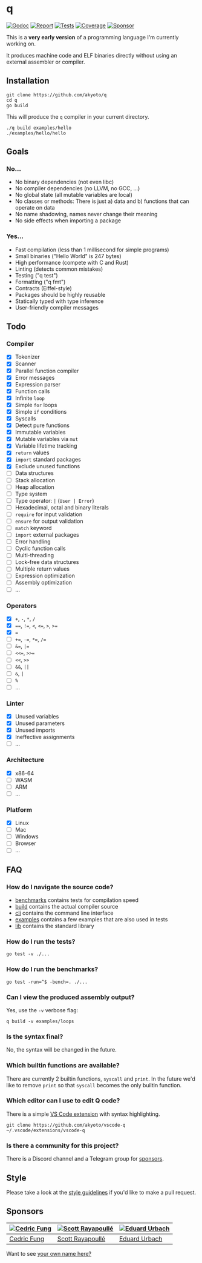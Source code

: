 # q

[![Godoc][godoc-image]][godoc-url]
[![Report][report-image]][report-url]
[![Tests][tests-image]][tests-url]
[![Coverage][coverage-image]][coverage-url]
[![Sponsor][sponsor-image]][sponsor-url]

This is a **very early version** of a programming language I'm currently working on.

It produces machine code and ELF binaries directly without using an external assembler or compiler.

## Installation

```shell
git clone https://github.com/akyoto/q
cd q
go build
```

This will produce the `q` compiler in your current directory.

```shell
./q build examples/hello
./examples/hello/hello
```

## Goals

### No...

* No binary dependencies (not even libc)
* No compiler dependencies (no LLVM, no GCC, ...)
* No global state (all mutable variables are local)
* No classes or methods: There is just a) data and b) functions that can operate on data
* No name shadowing, names never change their meaning
* No side effects when importing a package

### Yes...

* Fast compilation (less than 1 millisecond for simple programs)
* Small binaries ("Hello World" is 247 bytes)
* High performance (compete with C and Rust)
* Linting (detects common mistakes)
* Testing ("q test")
* Formatting ("q fmt")
* Contracts (Eiffel-style)
* Packages should be highly reusable
* Statically typed with type inference
* User-friendly compiler messages

## Todo

### Compiler

* [x] Tokenizer
* [x] Scanner
* [x] Parallel function compiler
* [x] Error messages
* [x] Expression parser
* [x] Function calls
* [x] Infinite `loop`
* [x] Simple `for` loops
* [x] Simple `if` conditions
* [x] Syscalls
* [x] Detect pure functions
* [x] Immutable variables
* [x] Mutable variables via `mut`
* [x] Variable lifetime tracking
* [x] `return` values
* [x] `import` standard packages
* [x] Exclude unused functions
* [ ] Data structures
* [ ] Stack allocation
* [ ] Heap allocation
* [ ] Type system
* [ ] Type operator: `|` (`User | Error`)
* [ ] Hexadecimal, octal and binary literals
* [ ] `require` for input validation
* [ ] `ensure` for output validation
* [ ] `match` keyword
* [ ] `import` external packages
* [ ] Error handling
* [ ] Cyclic function calls
* [ ] Multi-threading
* [ ] Lock-free data structures
* [ ] Multiple return values
* [ ] Expression optimization
* [ ] Assembly optimization
* [ ] ...

### Operators

* [x] `+`, `-`, `*`, `/`
* [x] `==`, `!=`, `<`, `<=`, `>`, `>=`
* [x] `=`
* [ ] `+=`, `-=`, `*=`, `/=`
* [ ] `&=`, `|=`
* [ ] `<<=`, `>>=`
* [ ] `<<`, `>>`
* [ ] `&&`, `||`
* [ ] `&`, `|`
* [ ] `%`
* [ ] ...

### Linter

* [x] Unused variables
* [x] Unused parameters
* [x] Unused imports
* [x] Ineffective assignments
* [ ] ...

### Architecture

* [x] x86-64
* [ ] WASM
* [ ] ARM
* [ ] ...

### Platform

* [x] Linux
* [ ] Mac
* [ ] Windows
* [ ] Browser
* [ ] ...

## FAQ

### How do I navigate the source code?

* [benchmarks](https://github.com/akyoto/q/tree/master/benchmarks) contains tests for compilation speed
* [build](https://github.com/akyoto/q/tree/master/build) contains the actual compiler source
* [cli](https://github.com/akyoto/q/tree/master/cli) contains the command line interface
* [examples](https://github.com/akyoto/q/tree/master/examples) contains a few examples that are also used in tests
* [lib](https://github.com/akyoto/q/tree/master/lib) contains the standard library

### How do I run the tests?

```shell
go test -v ./...
```

### How do I run the benchmarks?

```shell
go test -run=^$ -bench=. ./...
```

### Can I view the produced assembly output?

Yes, use the `-v` verbose flag:

```shell
q build -v examples/loops
```

### Is the syntax final?

No, the syntax will be changed in the future.

### Which builtin functions are available?

There are currently 2 builtin functions, `syscall` and `print`. In the future we'd like to remove `print` so that `syscall` becomes the only builtin function.

### Which editor can I use to edit Q code?

There is a simple [VS Code extension](https://github.com/akyoto/vscode-q) with syntax highlighting.

```shell
git clone https://github.com/akyoto/vscode-q ~/.vscode/extensions/vscode-q
```

### Is there a community for this project?

There is a Discord channel and a Telegram group for [sponsors](https://github.com/sponsors/akyoto).

## Style

Please take a look at the [style guidelines](https://github.com/akyoto/quality/blob/master/STYLE.md) if you'd like to make a pull request.

## Sponsors

| [![Cedric Fung](https://avatars3.githubusercontent.com/u/2269238?s=70&v=4)](https://github.com/cedricfung) | [![Scott Rayapoullé](https://avatars3.githubusercontent.com/u/11772084?s=70&v=4)](https://github.com/soulcramer) | [![Eduard Urbach](https://avatars3.githubusercontent.com/u/438936?s=70&v=4)](https://eduardurbach.com) |
| --- | --- | --- |
| [Cedric Fung](https://github.com/cedricfung) | [Scott Rayapoullé](https://github.com/soulcramer) | [Eduard Urbach](https://eduardurbach.com) |

Want to see [your own name here?](https://github.com/users/akyoto/sponsorship)

[godoc-image]: https://godoc.org/github.com/akyoto/q?status.svg
[godoc-url]: https://godoc.org/github.com/akyoto/q
[report-image]: https://goreportcard.com/badge/github.com/akyoto/q
[report-url]: https://goreportcard.com/report/github.com/akyoto/q
[tests-image]: https://cloud.drone.io/api/badges/akyoto/q/status.svg
[tests-url]: https://cloud.drone.io/akyoto/q
[coverage-image]: https://codecov.io/gh/akyoto/q/graph/badge.svg
[coverage-url]: https://codecov.io/gh/akyoto/q
[sponsor-image]: https://img.shields.io/badge/github-donate-green.svg
[sponsor-url]: https://github.com/users/akyoto/sponsorship
